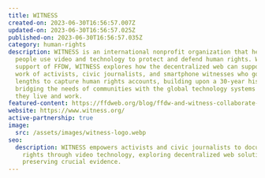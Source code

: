 ```yaml
---
title: WITNESS
created-on: 2023-06-30T16:56:57.007Z
updated-on: 2023-06-30T16:56:57.025Z
published-on: 2023-06-30T16:56:57.035Z
category: human-rights
description: WITNESS is an international nonprofit organization that helps
  people use video and technology to protect and defend human rights. With the
  support of FFDW, WITNESS explores how the decentralized web can support the
  work of activists, civic journalists, and smartphone witnesses who go to great
  lengths to capture human rights accounts, building upon a 30-year history
  bridging the needs of communities with the global technology systems in which
  they live and work.
featured-content: https://ffdweb.org/blog/ffdw-and-witness-collaborate-to-preserve-authentic-human-rights-records
website: https://www.witness.org/
active-partnership: true
image:
  src: /assets/images/witness-logo.webp
seo:
  description: WITNESS empowers activists and civic journalists to document human
    rights through video technology, exploring decentralized web solutions for
    preserving crucial evidence.
---
```

